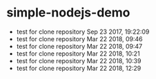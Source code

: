 # simple-nodejs-demo
* test for clone repository Sep 23 2017, 19:22:09
* test for clone repository Mar 22 2018, 09:46
* test for clone repository Mar 22 2018, 09:47
* test for clone repository Mar 22 2018, 10:21
* test for clone repository Mar 22 2018, 10:39
* test for clone repository Mar 22 2018, 12:29


